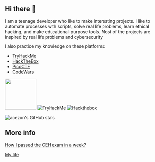 ## Hi there 👋

I am a teenage developer who like to make interesting projects. I like to automate processes with scripts, solve real life problems, learn ethical hacking, and make educational-purpose tools. Most of the projects are inspired by real life problems and cybersecurity.

I also practice my knowledge on these platforms:
- [TryHackMe](https://tryhackme.com/p/acezxn)
- [HackTheBox](https://app.hackthebox.com/users/265097)
- [PicoCTF](https://play.picoctf.org/users/acezxn)
- [CodeWars](https://www.codewars.com/users/Daniel_Lee)


 <img src="https://user-images.githubusercontent.com/14313049/197981134-63a0ea7b-84d7-4be4-8820-9f69829346f2.png" width=100px>
 <img src="https://tryhackme-badges.s3.amazonaws.com/acezxn.png" alt="TryHackMe">
 <img src="https://www.hackthebox.com/badge/image/265097" alt="Hackthebox">

 
![acezxn's GitHub stats](https://github-readme-stats.vercel.app/api?username=acezxn&show_icons=true&theme=merko&include_all_commits=true)

## More info

[How I passed the CEH exam in a week?](https://gist.github.com/acezxn/e3da9fba0aaeeaa7723942399ad1be66)

[My life](https://gist.github.com/acezxn/dc3e5def23e11a7c0a2d111164c49a42)


